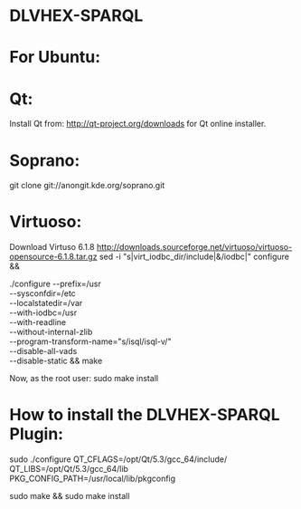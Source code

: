 DLVHEX-SPARQL
=============

For Ubuntu:
==========

Qt:
===
Install Qt from: http://qt-project.org/downloads for Qt online installer.

Soprano:
========
git clone git://anongit.kde.org/soprano.git

Virtuoso:
=========
Download Virtuso 6.1.8
http://downloads.sourceforge.net/virtuoso/virtuoso-opensource-6.1.8.tar.gz
sed -i "s|virt_iodbc_dir/include|&/iodbc|" configure &&

./configure --prefix=/usr \
 --sysconfdir=/etc \
 --localstatedir=/var \
 --with-iodbc=/usr \
 --with-readline \
 --without-internal-zlib \
 --program-transform-name="s/isql/isql-v/" \
 --disable-all-vads \
 --disable-static &&
make

Now, as the root user:
sudo make install


How to install the DLVHEX-SPARQL Plugin:
========================================

sudo ./configure QT_CFLAGS=/opt/Qt/5.3/gcc_64/include/ QT_LIBS=/opt/Qt/5.3/gcc_64/lib PKG_CONFIG_PATH=/usr/local/lib/pkgconfig

sudo make && sudo make install
